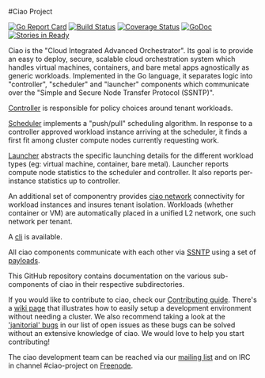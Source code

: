 #Ciao Project

[![Go Report Card](https://goreportcard.com/badge/github.com/01org/ciao)](https://goreportcard.com/report/github.com/01org/ciao)
[![Build Status](https://travis-ci.org/01org/ciao.svg?branch=master)](https://travis-ci.org/01org/ciao)
[![Coverage Status](https://coveralls.io/repos/github/01org/ciao/badge.svg?branch=master)](https://coveralls.io/github/01org/ciao?branch=master)
[![GoDoc](https://godoc.org/github.com/01org/ciao?status.svg)](https://godoc.org/github.com/01org/ciao)
[![Stories in Ready](https://badge.waffle.io/01org/ciao.png?label=ready&title=Ready)](https://waffle.io/01org/ciao)

Ciao is the "Cloud Integrated Advanced Orchestrator".  Its goal is
to provide an easy to deploy, secure, scalable cloud orchestration
system which handles virtual machines, containers, and bare metal apps
agnostically as generic workloads.  Implemented in the Go language, it
separates logic into "controller", "scheduler" and "launcher" components
which communicate over the "Simple and Secure Node Transfer Protocol
(SSNTP)".

[Controller](https://github.com/01org/ciao/blob/master/ciao-controller)
is responsible for policy choices around tenant workloads.

[Scheduler](https://github.com/01org/ciao/blob/master/ciao-scheduler)
implements a "push/pull" scheduling algorithm.  In response to a
controller approved workload instance arriving at the scheduler, it
finds a first fit among cluster compute nodes currently requesting work.

[Launcher](https://github.com/01org/ciao/blob/master/ciao-launcher)
abstracts the specific launching details for the different workload
types (eg: virtual machine, container, bare metal).  Launcher reports
compute node statistics to the scheduler and controller.  It also reports
per-instance statistics up to controller.

An additional set of componentry provides [ciao
network](https://github.com/01org/ciao/blob/master/networking)
connectivity for workload instances and insures tenant isolation.
Workloads (whether container or VM) are automatically placed in a unified
L2 network, one such network per tenant.

A [cli](https://github.com/01org/ciao/tree/master/ciao-cli) is available.

All ciao components communicate with each other via
[SSNTP](https://github.com/01org/ciao/blob/master/ssntp/README.md) using a
set of [payloads](https://github.com/01org/ciao/blob/master/payloads).

This GitHub repository contains documentation on the
various sub-components of ciao in their respective
subdirectories.

If you would like to contribute to ciao, check our [Contributing
guide](https://github.com/01org/ciao/blob/master/CONTRIBUTING.md).
There's a [wiki page](https://github.com/01org/ciao/blob/master/DeveloperQuickStart.md)
that illustrates how to easily setup a development environment without
needing a cluster. We also recommend taking a look at the ['janitorial'
bugs](https://github.com/01org/ciao/issues?q=is%3Aopen+is%3Aissue+label%3AJanitorial)
in our list of open issues as these bugs can be solved without an
extensive knowledge of ciao.
We would love to help you start contributing!

The ciao development team can be reached via our [mailing
list](https://lists.clearlinux.org/mailman/listinfo/ciao-devel) and on IRC
in channel #ciao-project on [Freenode](https://freenode.net/kb/answer/chat).
